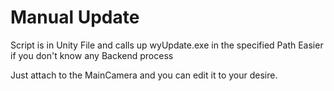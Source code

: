 # Manual Update

Script is in Unity File and calls up wyUpdate.exe in the specified Path
Easier if you don't know any Backend process

Just attach to the MainCamera and you can edit it to your desire.